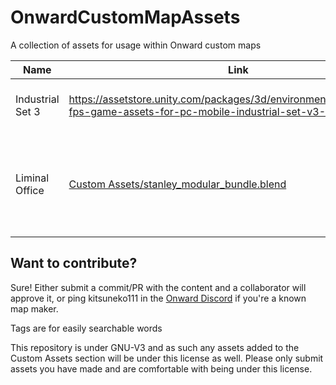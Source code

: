# OnwardCustomMapAssets
 A collection of assets for usage within Onward custom maps

| Name | Link | Description | Contributor | Added | Tags |
| --- | --- | --- | --- | --- | --- |
| Industrial Set 3 | https://assetstore.unity.com/packages/3d/environments/industrial/rpg-fps-game-assets-for-pc-mobile-industrial-set-v3-0-101429 | Collection of industrial assets and buildings | Kitsuneko111 | 2025-01-27 | Cargo, Industrial, Crates, Hangars |
| Liminal Office | [Custom Assets/stanley_modular_bundle.blend](Custom%20Assets/stanley_modular_bundle.blend) | Collection of modular rooms in a stanley parable style (kinda just an example) | Kitsuneko111 | 2025-01-27 | Office, Liminal |

## Want to contribute?
Sure! Either submit a commit/PR with the content and a collaborator will approve it, or ping kitsuneko111 in the [Onward Discord](https://discord.gg/onward) if you're a known map maker.

Tags are for easily searchable words

This repository is under GNU-V3 and as such any assets added to the Custom Assets section will be under this license as well. Please only submit assets you have made and are comfortable with being under this license.
